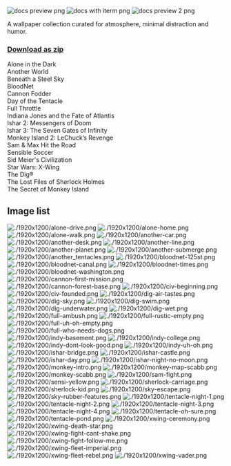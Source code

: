 ![docs preview png](./docs/preview.png)
![docs with iterm png](./docs/with-iterm.png)
![docs preview 2 png](./docs/preview-2.png)

A wallpaper collection curated for atmosphere, minimal distraction and humor.

### [Download as zip](https://github.com/maciej-ka/dos-games-wallpapers/archive/master.zip)

Alone in the Dark<br />
Another World<br />
Beneath a Steel Sky<br />
BloodNet<br />
Cannon Fodder<br />
Day of the Tentacle<br />
Full Throttle<br />
Indiana Jones and the Fate of Atlantis<br />
Ishar 2: Messengers of Doom<br />
Ishar 3: The Seven Gates of Infinity<br />
Monkey Island 2: LeChuck’s Revenge<br />
Sam & Max Hit the Road<br />
Sensible Soccer<br />
Sid Meier's Civilization<br />
Star Wars: X-Wing<br />
The Dig®<br />
The Lost Files of Sherlock Holmes<br />
The Secret of Monkey Island<br />

## Image list
![./1920x1200/alone-drive.png](./1920x1200/alone-drive.png)
![./1920x1200/alone-home.png](./1920x1200/alone-home.png)
![./1920x1200/alone-walk.png](./1920x1200/alone-walk.png)
![./1920x1200/another-car.png](./1920x1200/another-car.png)
![./1920x1200/another-desk.png](./1920x1200/another-desk.png)
![./1920x1200/another-line.png](./1920x1200/another-line.png)
![./1920x1200/another-planet.png](./1920x1200/another-planet.png)
![./1920x1200/another-submerge.png](./1920x1200/another-submerge.png)
![./1920x1200/another_tentacles.png](./1920x1200/another_tentacles.png)
![./1920x1200/bloodnet-125st.png](./1920x1200/bloodnet-125st.png)
![./1920x1200/bloodnet-canal.png](./1920x1200/bloodnet-canal.png)
![./1920x1200/bloodnet-times.png](./1920x1200/bloodnet-times.png)
![./1920x1200/bloodnet-washington.png](./1920x1200/bloodnet-washington.png)
![./1920x1200/cannon-first-mission.png](./1920x1200/cannon-first-mission.png)
![./1920x1200/cannon-forest-base.png](./1920x1200/cannon-forest-base.png)
![./1920x1200/civ-beginning.png](./1920x1200/civ-beginning.png)
![./1920x1200/civ-founded.png](./1920x1200/civ-founded.png)
![./1920x1200/dig-air-tastes.png](./1920x1200/dig-air-tastes.png)
![./1920x1200/dig-sky.png](./1920x1200/dig-sky.png)
![./1920x1200/dig-swim.png](./1920x1200/dig-swim.png)
![./1920x1200/dig-underwater.png](./1920x1200/dig-underwater.png)
![./1920x1200/dig-wet.png](./1920x1200/dig-wet.png)
![./1920x1200/full-ambush.png](./1920x1200/full-ambush.png)
![./1920x1200/full-rustic-empty.png](./1920x1200/full-rustic-empty.png)
![./1920x1200/full-uh-oh-empty.png](./1920x1200/full-uh-oh-empty.png)
![./1920x1200/full-who-needs-dogs.png](./1920x1200/full-who-needs-dogs.png)
![./1920x1200/indy-basement.png](./1920x1200/indy-basement.png)
![./1920x1200/indy-college.png](./1920x1200/indy-college.png)
![./1920x1200/indy-dont-look-good.png](./1920x1200/indy-dont-look-good.png)
![./1920x1200/indy-uh-oh.png](./1920x1200/indy-uh-oh.png)
![./1920x1200/ishar-bridge.png](./1920x1200/ishar-bridge.png)
![./1920x1200/ishar-castle.png](./1920x1200/ishar-castle.png)
![./1920x1200/ishar-day.png](./1920x1200/ishar-day.png)
![./1920x1200/ishar-night-no-moon.png](./1920x1200/ishar-night-no-moon.png)
![./1920x1200/monkey-intro.png](./1920x1200/monkey-intro.png)
![./1920x1200/monkey-map-scabb.png](./1920x1200/monkey-map-scabb.png)
![./1920x1200/monkey-scabb.png](./1920x1200/monkey-scabb.png)
![./1920x1200/sam-fight.png](./1920x1200/sam-fight.png)
![./1920x1200/sensi-yellow.png](./1920x1200/sensi-yellow.png)
![./1920x1200/sherlock-carriage.png](./1920x1200/sherlock-carriage.png)
![./1920x1200/sherlock-kid.png](./1920x1200/sherlock-kid.png)
![./1920x1200/sky-escape.png](./1920x1200/sky-escape.png)
![./1920x1200/sky-rubber-features.png](./1920x1200/sky-rubber-features.png)
![./1920x1200/tentacle-night-1.png](./1920x1200/tentacle-night-1.png)
![./1920x1200/tentacle-night-2.png](./1920x1200/tentacle-night-2.png)
![./1920x1200/tentacle-night-3.png](./1920x1200/tentacle-night-3.png)
![./1920x1200/tentacle-night-4.png](./1920x1200/tentacle-night-4.png)
![./1920x1200/tentacle-oh-sure.png](./1920x1200/tentacle-oh-sure.png)
![./1920x1200/tentacle-pond.png](./1920x1200/tentacle-pond.png)
![./1920x1200/xwing-ceremony.png](./1920x1200/xwing-ceremony.png)
![./1920x1200/xwing-death-star.png](./1920x1200/xwing-death-star.png)
![./1920x1200/xwing-fight-cant-shake.png](./1920x1200/xwing-fight-cant-shake.png)
![./1920x1200/xwing-fight-follow-me.png](./1920x1200/xwing-fight-follow-me.png)
![./1920x1200/xwing-fleet-imperial.png](./1920x1200/xwing-fleet-imperial.png)
![./1920x1200/xwing-fleet-rebel.png](./1920x1200/xwing-fleet-rebel.png)
![./1920x1200/xwing-vader.png](./1920x1200/xwing-vader.png)

